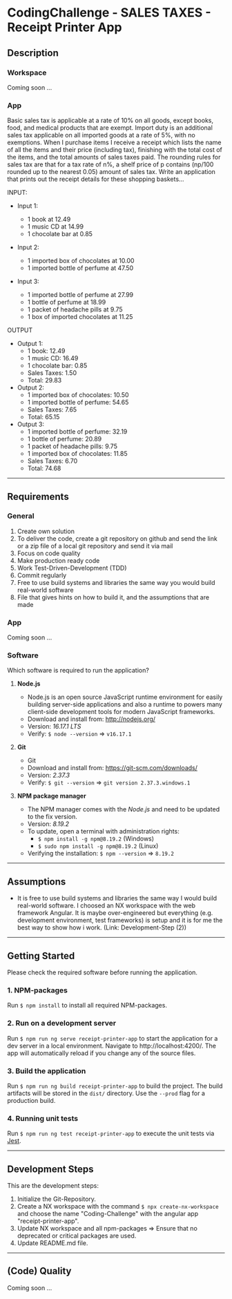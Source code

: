 # CodingChallenge - SALES TAXES - Receipt Printer App

## Description

### Workspace
Coming soon ...

### App
Basic sales tax is applicable at a rate of 10% on all goods, except books, food, and medical
products that are exempt. Import duty is an additional sales tax
applicable on all imported goods at a rate of 5%, with no exemptions. When I purchase items
I receive a receipt which lists the name of all the items and their price (including tax),
finishing with the total cost of the items,
and the total amounts of sales taxes paid. The rounding rules for sales tax are that for a tax
rate of n%, a shelf price of p contains (np/100 rounded up to the nearest 0.05) amount of
sales tax. Write an application that prints out the receipt details for these shopping baskets…

INPUT:  
- Input 1:
  - 1 book at 12.49
  - 1 music CD at 14.99
  - 1 chocolate bar at 0.85

- Input 2:
  - 1 imported box of chocolates at 10.00
  - 1 imported bottle of perfume at 47.50

- Input 3:
  - 1 imported bottle of perfume at 27.99
  - 1 bottle of perfume at 18.99
  - 1 packet of headache pills at 9.75
  - 1 box of imported chocolates at 11.25

OUTPUT
- Output 1:
  - 1 book: 12.49
  - 1 music CD: 16.49
  - 1 chocolate bar: 0.85
  - Sales Taxes: 1.50
  - Total: 29.83
- Output 2:
  - 1 imported box of chocolates: 10.50
  - 1 imported bottle of perfume: 54.65
  - Sales Taxes: 7.65
  - Total: 65.15
- Output 3:
  - 1 imported bottle of perfume: 32.19
  - 1 bottle of perfume: 20.89
  - 1 packet of headache pills: 9.75
  - 1 imported box of chocolates: 11.85
  - Sales Taxes: 6.70
  - Total: 74.68

---

## Requirements

### General
1. Create own solution
2. To deliver the code, create a git repository on github and send the link or a zip file of a
local git repository and send it via mail
3. Focus on code quality
4. Make production ready code
5. Work Test-Driven-Development (TDD)
6. Commit regularly
7. Free to use build systems and libraries the same way you would build real-world software
8. File that gives hints on how to build it, and the assumptions that are made

### App
Coming soon ...

### Software
Which software is required to run the application?

1. **Node.js**
    - Node.js is an open source JavaScript runtime environment for easily building server-side applications and also a runtime to powers many client-side development tools for modern JavaScript frameworks.
    - Download and install from: <http://nodejs.org/>
    - Version: *16.17.1 LTS*
    - Verify: `$ node --version` => `v16.17.1`

2. **Git**
    - Git 
    - Download and install from: <https://git-scm.com/downloads/>
    - Version: *2.37.3*
    - Verify: `$ git --version` => `git version 2.37.3.windows.1`

3. **NPM package manager**
    - The NPM manager comes with the *Node.js* and need to be updated to the fix version.
    - Version: *8.19.2*
    - To update, open a terminal with administration rights:
      - `$ npm install -g npm@8.19.2` (Windows)
      - `$ sudo npm install -g npm@8.19.2` (Linux)
    - Verifying the installation: `$ npm --version` => `8.19.2`

---

## Assumptions
- It is free to use build systems and libraries the same way I would build real-world software. I choosed an NX workspace with the web framework Angular. It is maybe over-engineered but everything (e.g. development environment, test frameworks) is setup and it is for me the best way to show how i work. (Link: Development-Step (2))

---

## Getting Started

Please check the required software before running the application.
  
### 1. NPM-packages
Run `$ npm install` to install all required NPM-packages.

### 2. Run on a development server
Run `$ npm run ng serve receipt-printer-app` to start the application for a dev server in a local environment. Navigate to http://localhost:4200/. The app will automatically reload if you change any of the source files.

### 3. Build the application

Run `$ npm run ng build receipt-printer-app` to build the project. The build artifacts will be stored in the `dist/` directory. Use the `--prod` flag for a production build.

### 4. Running unit tests

Run `$ npm run ng test receipt-printer-app` to execute the unit tests via [Jest](https://jestjs.io).

---

## Development Steps
This are the development steps:
1. Initialize the Git-Repository.
2. Create a NX workspace with the command `$ npx create-nx-workspace` and choose the name "Coding-Challenge" with the angular app "receipt-printer-app".
3. Update NX workspace and all npm-packages => Ensure that no deprecated or critical packages are used.
4. Update README.md file.

---

## (Code) Quality
Coming soon ...